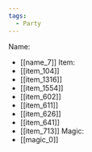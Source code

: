 ```yaml
---
tags:
  - Party
---
```

Name:
- [[name_7]]
Item:
- [[item_104]]
- [[item_1316]]
- [[item_1554]]
- [[item_602]]
- [[item_611]]
- [[item_626]]
- [[item_641]]
- [[item_713]]
Magic:
- [[magic_0]]
